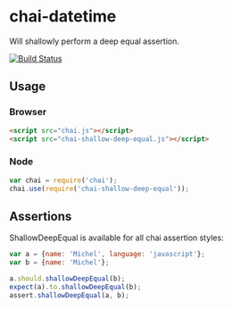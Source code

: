 # chai-datetime

Will shallowly perform a deep equal assertion.

[![Build Status](https://travis-ci.org/michelsalib/chai-shallow-deep-equal.png?branch=master)](https://travis-ci.org/michelsalib/chai-shallow-deep-equal)

## Usage

### Browser

```html
<script src="chai.js"></script>
<script src="chai-shallow-deep-equal.js"></script>
```

### Node

```javascript
var chai = require('chai');
chai.use(require('chai-shallow-deep-equal'));
```

## Assertions

ShallowDeepEqual is available for all chai assertion styles:

```javascript
var a = {name: 'Michel', language: 'javascript'};
var b = {name: 'Michel'};

a.should.shallowDeepEqual(b);
expect(a).to.shallowDeepEqual(b);
assert.shallowDeepEqual(a, b);
```
